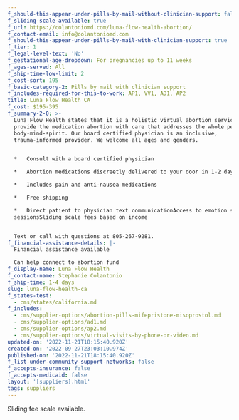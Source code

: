 ```yaml
---
f_should-this-appear-under-pills-by-mail-without-clinician-support: false
f_sliding-scale-available: true
f_url: https://colantoniomd.com/luna-flow-health-abortion/
f_contact-email: info@colantoniomd.com
f_should-this-appear-under-pills-by-mail-with-clinician-support: true
f_tier: 1
f_legal-level-text: 'No'
f_gestational-age-dropdown: For pregnancies up to 11 weeks
f_ages-served: All
f_ship-time-low-limit: 2
f_cost-sort: 195
f_basic-category-2: Pills by mail with clinician support
f_includes-required-for-this-to-work: AP1, VV1, AD1, AP2
title: Luna Flow Health CA
f_cost: $195-395
f_summary-2-0: >-
  Luna Flow Health states that it is a holistic virtual abortion service. We
  provide the medication abortion with care that addresses the whole person,
  body-mind-spirit. Our board certified physician is an inclusive,
  trauma-informed provider. We welcome all ages and genders.


  *   Consult with a board certified physician

  *   Abortion medications discreetly delivered to your door in 1-2 days

  *   Includes pain and anti-nausea medications

  *   Free shipping

  *   Direct patient to physician text communicationAccess to emotion support
  sessionsSliding scale fees based on income


  Text or call with questions at 805-267-9281.
f_financial-assistance-details: |-
  Financial assistance available

  Can help connect to abortion fund
f_display-name: Luna Flow Health
f_contact-name: Stephanie Colantonio
f_ship-time: 1-4 days
slug: luna-flow-health-ca
f_states-test:
  - cms/states/california.md
f_includes:
  - cms/supplier-options/abortion-pills-mifepristone-misoprostol.md
  - cms/supplier-options/ad1.md
  - cms/supplier-options/ap2.md
  - cms/supplier-options/virtual-visits-by-phone-or-video.md
updated-on: '2022-11-21T18:15:40.920Z'
created-on: '2022-09-27T23:03:10.974Z'
published-on: '2022-11-21T18:15:40.920Z'
f_list-under-community-support-networks: false
f_accepts-insurance: false
f_accepts-medicaid: false
layout: '[suppliers].html'
tags: suppliers
---
```


Sliding fee scale available.

